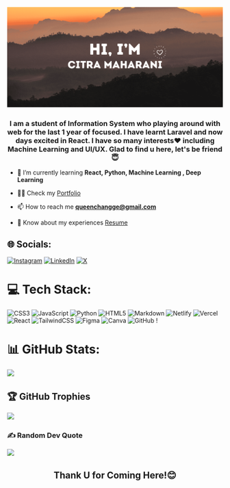 ## [![Citra Maharani's Banner](Citra-Maharani-banner.png)](https://github.com/queenchangge)


<h3 align="center">I am a student of Information System who playing around with web for the last 1 year of focused. I have learnt Laravel and now days excited in React. I have so many interests❤️ including Machine Learning and UI/UX. Glad to find u here, let's be friend😇</h3>

- 🌱 I’m currently learning **React, Python, Machine Learning , Deep Learning**

- 👨‍💻 Check my [Portfolio](https://citrammaharani.netlify.app/)

- 📫 How to reach me **queenchangge@gmail.com**

- 📄 Know about my experiences [Resume](https://drive.google.com/file/d/1cZbEU6iELAIu3Xm1ccBYcbROLZgCMnR1/view?usp=sharing)

## 🌐 Socials:
[![Instagram](https://img.shields.io/badge/Instagram-%23E4405F.svg?logo=Instagram&logoColor=white)](https://www.instagram.com/citrammaharani) [![LinkedIn](https://img.shields.io/badge/LinkedIn-%230077B5.svg?logo=linkedin&logoColor=white)](https://www.linkedin.com/in/citra-maharani) [![X](https://img.shields.io/badge/X-black.svg?logo=X&logoColor=white)](https://twitter.com/citraammaharani)

# 💻 Tech Stack:
![CSS3](https://img.shields.io/badge/css3-%231572B6.svg?style=for-the-badge&logo=css3&logoColor=white) ![JavaScript](https://img.shields.io/badge/javascript-%23323330.svg?style=for-the-badge&logo=javascript&logoColor=%23F7DF1E) ![Python](https://img.shields.io/badge/python-3670A0?style=for-the-badge&logo=python&logoColor=ffdd54) ![HTML5](https://img.shields.io/badge/html5-%23E34F26.svg?style=for-the-badge&logo=html5&logoColor=white) ![Markdown](https://img.shields.io/badge/markdown-%23000000.svg?style=for-the-badge&logo=markdown&logoColor=white) ![Netlify](https://img.shields.io/badge/netlify-%23000000.svg?style=for-the-badge&logo=netlify&logoColor=#00C7B7) ![Vercel](https://img.shields.io/badge/vercel-%23000000.svg?style=for-the-badge&logo=vercel&logoColor=white) ![React](https://img.shields.io/badge/react-%2320232a.svg?style=for-the-badge&logo=react&logoColor=%2361DAFB) ![TailwindCSS](https://img.shields.io/badge/tailwindcss-%2338B2AC.svg?style=for-the-badge&logo=tailwind-css&logoColor=white) ![Figma](https://img.shields.io/badge/figma-%23F24E1E.svg?style=for-the-badge&logo=figma&logoColor=white) ![Canva](https://img.shields.io/badge/Canva-%2300C4CC.svg?style=for-the-badge&logo=Canva&logoColor=white) ![GitHub](https://img.shields.io/badge/github-%23121011.svg?style=for-the-badge&logo=github&logoColor=white) !

# 📊 GitHub Stats:
![](https://github-readme-stats.vercel.app/api/top-langs/?username=QueenChangge&theme=default&hide_border=false&include_all_commits=true&count_private=true&layout=compact)

## 🏆 GitHub Trophies
![](https://github-profile-trophy.vercel.app/?username=QueenChangge&theme=radical&no-frame=false&no-bg=true&margin-w=4)

### ✍️ Random Dev Quote
![](https://quotes-github-readme.vercel.app/api?type=horizontal&theme=radical)

<!-- ### 🔝 Top Contributed Repo
![](https://github-contributor-stats.vercel.app/api?username=GAUTAMMANAK1&limit=5&theme=dark&combine_all_yearly_contributions=true) -->


<h2 align="center">Thank U for Coming Here!😊</h2>
